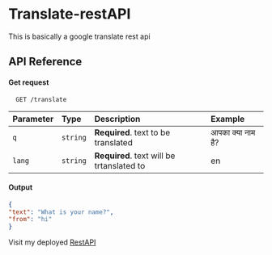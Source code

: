 
# Translate-restAPI

This is basically a google translate rest api

## API Reference

#### Get request

```
  GET /translate
```

| Parameter | Type     | Description                | Example|
| :-------- | :------- | :------------------------- | :------|
| `q` | `string` | **Required**. text to be translated |आपका क्या नाम है?|
| `lang` | `string` | **Required**. text will be trtanslated to |en|


#### Output

```json
{
"text": "What is your name?",
"from": "hi"
}
```

Visit my deployed [RestAPI](https://oke.com)

